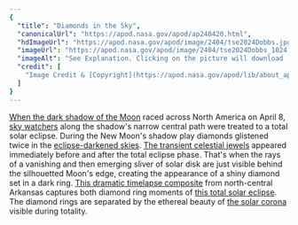```yaml
---
{
  "title": "Diamonds in the Sky",
  "canonicalUrl": "https://apod.nasa.gov/apod/ap240420.html",
  "hdImageUrl": "https://apod.nasa.gov/apod/image/2404/tse2024Dobbs.jpg",
  "imageUrl": "https://apod.nasa.gov/apod/image/2404/tse2024Dobbs_1024.jpg",
  "imageAlt": "See Explanation. Clicking on the picture will download  the highest resolution version available.",
  "credit": [
    "Image Credit & [Copyright](https://apod.nasa.gov/apod/lib/about_apod.html#srapply): [Wright Dobbs](https://www.instagram.com/wrightdobbs/)"
  ]
}
---
```


[When the dark shadow of the Moon](https://earthobservatory.nasa.gov/images/152663/total-solar-eclipse-darkens-north-america) raced across North America on April 8, [sky watchers](https://apod.nasa.gov/apod/ap190704.html) along the shadow's narrow central path were treated to a total solar eclipse. During the New Moon's shadow play diamonds glistened twice in the [eclipse-darkened skies](https://earthobservatory.nasa.gov/images/152683/looking-up-and-down-during-the-eclipse). [The transient celestial jewels](http://www.alpo-astronomy.org/eclipse/observeeclipses/chapter9.htm) appeared immediately before and after the total eclipse phase. That's when the rays of a vanishing and then emerging sliver of solar disk are just visible behind the silhouetted Moon's edge, creating the appearance of a shiny diamond set in a dark ring. [This dramatic timelapse composite](https://www.instagram.com/wrightdobbs/p/C5i5kpHL1V4/) from north-central Arkansas captures both diamond ring moments of [this total solar eclipse](https://www.facebook.com/media/set/?set=a.410844681644115&type=3). The diamond rings are separated by the ethereal beauty of [the solar corona](https://apod.nasa.gov/apod/ap240405.html) visible during totality.
